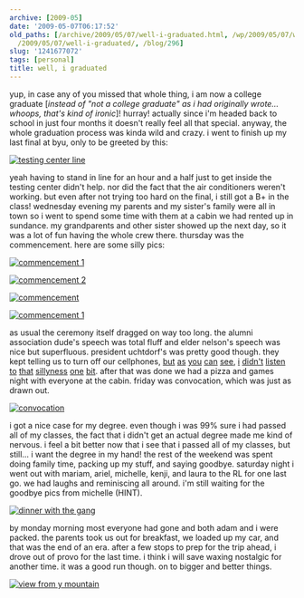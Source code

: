 ```yaml
---
archive: [2009-05]
date: '2009-05-07T06:17:52'
old_paths: [/archive/2009/05/07/well-i-graduated.html, /wp/2009/05/07/well-i-graduated/,
  /2009/05/07/well-i-graduated/, /blog/296]
slug: '1241677072'
tags: [personal]
title: well, i graduated
---
```


yup, in case any of you missed that whole thing, i am now a college
graduate [_instead of "not a college graduate" as i had originally
wrote... whoops, that's kind of ironic_]! hurray! actually since i'm
headed back to school in just four months it doesn't really feel all that
special. anyway, the whole graduation process was kinda wild and crazy.
i went to finish up my last final at byu, only to be greeted by this:

[![testing center line][2] ][1]

yeah having to stand in line for an hour and a half just to get inside the
testing center didn't help. nor did the fact that the air conditioners
weren't working. but even after not trying too hard on the final, i still
got a B+ in the class! wednesday evening my parents and my sister's family
were all in town so i went to spend some time with them at a cabin we had
rented up in sundance. my grandparents and other sister showed up the next
day, so it was a lot of fun having the whole crew there. thursday was the
commencement. here are some silly pics:

[![commencement 1][4]][3]

[![commencement 2][6]][5]

[![commencement][8]][7]

[![commencement 1][10]][9]

as usual the ceremony itself dragged on way too long. the alumni
association dude's speech was total fluff and elder nelson's speech was
nice but superfluous. president uchtdorf's was pretty good though. they
kept telling us to turn off our cellphones, [but][11] [as][12] [you][13]
[can][14] [see][15], [i][16] [didn't][17] [listen][18] [to][19] [that][20]
[sillyness][21] [one][22] [bit][23]. after that was done we had a pizza
and games night with everyone at the cabin. friday was convocation, which
was just as drawn out.

[![convocation][25]][24]

i got a nice case for my degree. even though i was 99% sure i had passed
all of my classes, the fact that i didn't get an actual degree made me
kind of nervous. i feel a bit better now that i see that i passed all of
my classes, but still... i want the degree in my hand! the rest of the
weekend was spent doing family time, packing up my stuff, and saying
goodbye. saturday night i went out with mariam, ariel, michelle, kenji,
and laura to the RL for one last go. we had laughs and reminiscing all
around. i'm still waiting for the goodbye pics from michelle (HINT).

[![dinner with the gang][27]][26]

by monday morning most everyone had gone and both adam and i were packed.
the parents took us out for breakfast, we loaded up my car, and that was
the end of an era. after a few stops to prep for the trip ahead, i drove
out of provo for the last time. i think i will save waxing nostalgic for
another time. it was a good run though. on to bigger and better things.

[![view from y mountain][29]][28]

[1]: http://www.flickr.com/photos/28471535@N02/3509768218 (View 'testing center line' on Flickr.com)
[2]: http://farm4.static.flickr.com/3627/3509768218_8c05f1fc1d.jpg
[3]: http://www.flickr.com/photos/28471535@N02/3508958931 (View 'commencement 1' on Flickr.com)
[4]: http://farm4.static.flickr.com/3611/3508958931_8709498d42.jpg
[5]: http://www.flickr.com/photos/28471535@N02/3508959589 (View 'commencement 2' on Flickr.com)
[6]: http://farm4.static.flickr.com/3661/3508959589_cf50403047.jpg
[7]: http://www.flickr.com/photos/28471535@N02/3509782356 (View 'commencement' on Flickr.com)
[8]: http://farm4.static.flickr.com/3371/3509782356_c7b758ba1b.jpg
[9]: http://www.flickr.com/photos/28471535@N02/3509783670 (View 'commencement 1' on Flickr.com)
[10]: http://farm4.static.flickr.com/3615/3509783670_33648882eb.jpg
[11]: http://twitter.com/bismark/status/1597610024
[12]: http://twitter.com/bismark/status/1597632228
[13]: http://twitter.com/bismark/status/1597662810
[14]: http://twitter.com/bismark/status/1597773603
[15]: http://twitter.com/bismark/status/1597807374
[16]: http://twitter.com/bismark/status/1597886513
[17]: http://twitter.com/bismark/status/1597899474
[18]: http://twitter.com/bismark/status/1598045725
[19]: http://twitter.com/bismark/status/1598178627
[20]: http://twitter.com/bismark/status/1598289646
[21]: http://twitter.com/bismark/status/1598328892
[22]: http://twitter.com/bismark/status/1598382582
[23]: http://twitter.com/bismark/status/1598791700
[24]: http://www.flickr.com/photos/28471535@N02/3508974331 (View 'convocation' on Flickr.com)
[25]: http://farm4.static.flickr.com/3381/3508974331_e08bbd33a2.jpg
[26]: http://www.flickr.com/photos/28471535@N02/3509785664 (View 'dinner with the gang' on Flickr.com)
[27]: http://farm4.static.flickr.com/3568/3509785664_9dd7ea0f72.jpg
[28]: http://www.flickr.com/photos/28471535@N02/3509000863 (View 'view from y mountain' on Flickr.com)
[29]: http://farm4.static.flickr.com/3271/3509000863_4d3886e8a5.jpg

